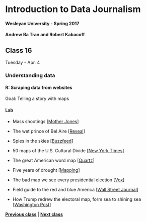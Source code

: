# Introduction to Data Journalism
  
#### Wesleyan University - Spring 2017
  
**Andrew Ba Tran and Robert Kabacoff**
  
## Class 16
Tuesday - Apr. 4
                             
### Understanding data
                             
#### R: Scraping data from websites
                             
Goal: Telling a story with maps
                             
#### Lab

    
* Mass shootings [[Mother Jones](http://www.motherjones.com/politics/2012/12/mass-shootings-mother-jones-full-data)]

* The wet prince of Bel Aire [[Reveal](https://www.revealnews.org/article/who-is-the-wet-prince-of-bel-air-here-are-the-likely-culprits/)]

* Spies in the skies [[Buzzfeed](https://www.buzzfeed.com/peteraldhous/spies-in-the-skies)]

* 50 maps of the U.S. Cultural Divide [[New York Times](http://www.nytimes.com/interactive/2016/12/26/upshot/duck-dynasty-vs-modern-family-television-maps.html?_r=0)]

* The great American word map [[Quartz](https://qz.com/862325/the-great-american-word-mapper/#int/words=dinner_supper&smoothing=3)]

* Five years of drought [[Mapping](https://adventuresinmapping.com/2016/07/12/five-years-of-drought/)]

* The bad map we see every presidential election [[Vox](https://www.youtube.com/watch?v=hlQE4IGFc5A)]

* Field guide to the red and blue America [[Wall Street Journal](http://graphics.wsj.com/elections/2016/field-guide-red-blue-america/)]

* How Trump redrew the electoral map, form sea to shining sea [[Washington Post](https://www.washingtonpost.com/graphics/politics/2016-election/election-results-from-coast-to-coast/)]

                   
**[Previous class](class15.md)** | **[Next class](class17.md)**
